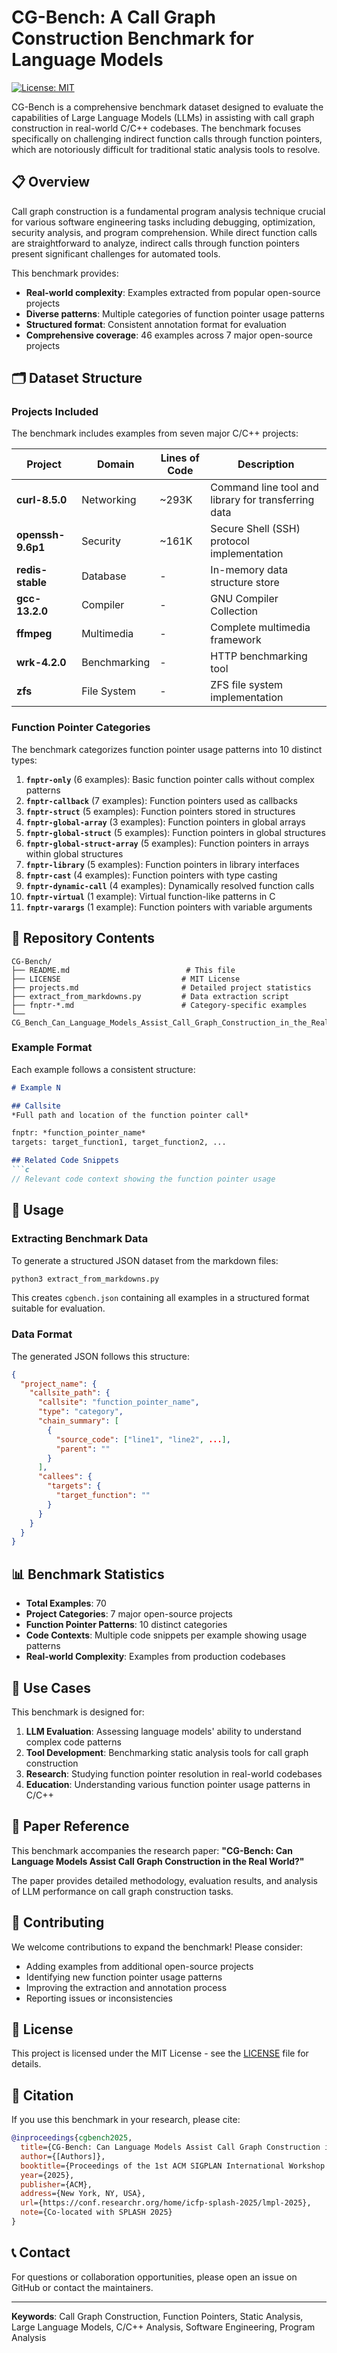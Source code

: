 # CG-Bench: A Call Graph Construction Benchmark for Language Models

[![License: MIT](https://img.shields.io/badge/License-MIT-yellow.svg)](https://opensource.org/licenses/MIT)

CG-Bench is a comprehensive benchmark dataset designed to evaluate the capabilities of Large Language Models (LLMs) in assisting with call graph construction in real-world C/C++ codebases. The benchmark focuses specifically on challenging indirect function calls through function pointers, which are notoriously difficult for traditional static analysis tools to resolve.

## 📋 Overview

Call graph construction is a fundamental program analysis technique crucial for various software engineering tasks including debugging, optimization, security analysis, and program comprehension. While direct function calls are straightforward to analyze, indirect calls through function pointers present significant challenges for automated tools.

This benchmark provides:
- **Real-world complexity**: Examples extracted from popular open-source projects
- **Diverse patterns**: Multiple categories of function pointer usage patterns
- **Structured format**: Consistent annotation format for evaluation
- **Comprehensive coverage**: 46 examples across 7 major open-source projects

## 🗂️ Dataset Structure

### Projects Included
The benchmark includes examples from seven major C/C++ projects:

| Project | Domain | Lines of Code | Description |
|---------|--------|---------------|-------------|
| **curl-8.5.0** | Networking | ~293K | Command line tool and library for transferring data |
| **openssh-9.6p1** | Security | ~161K | Secure Shell (SSH) protocol implementation |
| **redis-stable** | Database | - | In-memory data structure store |
| **gcc-13.2.0** | Compiler | - | GNU Compiler Collection |
| **ffmpeg** | Multimedia | - | Complete multimedia framework |
| **wrk-4.2.0** | Benchmarking | - | HTTP benchmarking tool |
| **zfs** | File System | - | ZFS file system implementation |

### Function Pointer Categories

The benchmark categorizes function pointer usage patterns into 10 distinct types:

1. **`fnptr-only`** (6 examples): Basic function pointer calls without complex patterns
2. **`fnptr-callback`** (7 examples): Function pointers used as callbacks
3. **`fnptr-struct`** (5 examples): Function pointers stored in structures
4. **`fnptr-global-array`** (3 examples): Function pointers in global arrays
5. **`fnptr-global-struct`** (5 examples): Function pointers in global structures
6. **`fnptr-global-struct-array`** (5 examples): Function pointers in arrays within global structures
7. **`fnptr-library`** (5 examples): Function pointers in library interfaces
8. **`fnptr-cast`** (4 examples): Function pointers with type casting
9. **`fnptr-dynamic-call`** (4 examples): Dynamically resolved function calls
10. **`fnptr-virtual`** (1 example): Virtual function-like patterns in C
11. **`fnptr-varargs`** (1 example): Function pointers with variable arguments

## 📁 Repository Contents

```
CG-Bench/
├── README.md                          # This file
├── LICENSE                           # MIT License
├── projects.md                       # Detailed project statistics
├── extract_from_markdowns.py         # Data extraction script
├── fnptr-*.md                        # Category-specific examples
└── CG_Bench_Can_Language_Models_Assist_Call_Graph_Construction_in_the_Real_World.pdf
```

### Example Format

Each example follows a consistent structure:

```markdown
# Example N

## Callsite
*Full path and location of the function pointer call*

fnptr: *function_pointer_name*
targets: target_function1, target_function2, ...

## Related Code Snippets
```c
// Relevant code context showing the function pointer usage
```

## 🚀 Usage

### Extracting Benchmark Data

To generate a structured JSON dataset from the markdown files:

```bash
python3 extract_from_markdowns.py
```

This creates `cgbench.json` containing all examples in a structured format suitable for evaluation.

### Data Format

The generated JSON follows this structure:

```json
{
  "project_name": {
    "callsite_path": {
      "callsite": "function_pointer_name",
      "type": "category",
      "chain_summary": [
        {
          "source_code": ["line1", "line2", ...],
          "parent": ""
        }
      ],
      "callees": {
        "targets": {
          "target_function": ""
        }
      }
    }
  }
}
```

## 📊 Benchmark Statistics

- **Total Examples**: 70
- **Project Categories**: 7 major open-source projects
- **Function Pointer Patterns**: 10 distinct categories
- **Code Contexts**: Multiple code snippets per example showing usage patterns
- **Real-world Complexity**: Examples from production codebases

## 🎯 Use Cases

This benchmark is designed for:

1. **LLM Evaluation**: Assessing language models' ability to understand complex code patterns
2. **Tool Development**: Benchmarking static analysis tools for call graph construction
3. **Research**: Studying function pointer resolution in real-world codebases
4. **Education**: Understanding various function pointer usage patterns in C/C++

## 📖 Paper Reference

This benchmark accompanies the research paper:
**"CG-Bench: Can Language Models Assist Call Graph Construction in the Real World?"**

The paper provides detailed methodology, evaluation results, and analysis of LLM performance on call graph construction tasks.

## 🤝 Contributing

We welcome contributions to expand the benchmark! Please consider:

- Adding examples from additional open-source projects
- Identifying new function pointer usage patterns
- Improving the extraction and annotation process
- Reporting issues or inconsistencies

## 📄 License

This project is licensed under the MIT License - see the [LICENSE](LICENSE) file for details.

## 🔗 Citation

If you use this benchmark in your research, please cite:

```bibtex
@inproceedings{cgbench2025,
  title={CG-Bench: Can Language Models Assist Call Graph Construction in the Real World?},
  author={[Authors]},
  booktitle={Proceedings of the 1st ACM SIGPLAN International Workshop on Language Models for Programming (LMPL 2025)},
  year={2025},
  publisher={ACM},
  address={New York, NY, USA},
  url={https://conf.researchr.org/home/icfp-splash-2025/lmpl-2025},
  note={Co-located with SPLASH 2025}
}
```

## 📞 Contact

For questions or collaboration opportunities, please open an issue on GitHub or contact the maintainers.

---

**Keywords**: Call Graph Construction, Function Pointers, Static Analysis, Large Language Models, C/C++ Analysis, Software Engineering, Program Analysis

